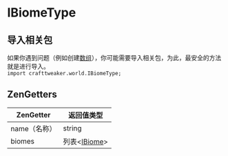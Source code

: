 # IBiomeType


## 导入相关包
如果你遇到问题（例如创建[数组](/AdvancedFunctions/Arrays_and_Loops/)），你可能需要导入相关包，为此，最安全的方法就是进行导入。  
`import crafttweaker.world.IBiomeType;`

## ZenGetters

| ZenGetter | 返回值类型                                 |
| --------- | ------------------------------------- |
| name（名称）  | string                                |
| biomes    | 列表<[IBiome](/Vanilla/Biomes/IBiome/)> |
